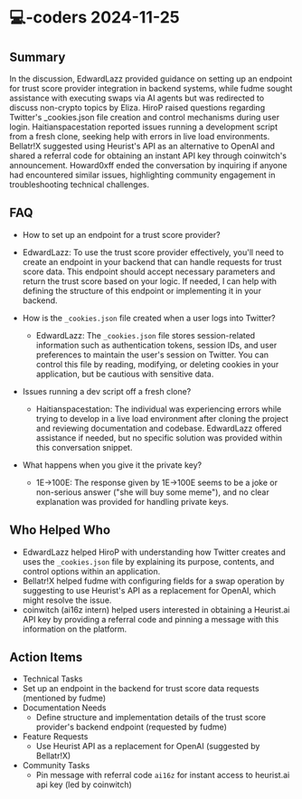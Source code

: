 # 💻-coders 2024-11-25

## Summary
 In the discussion, EdwardLazz provided guidance on setting up an endpoint for trust score provider integration in backend systems, while fudme sought assistance with executing swaps via AI agents but was redirected to discuss non-crypto topics by Eliza. HiroP raised questions regarding Twitter's _cookies.json file creation and control mechanisms during user login. Haitianspacestation reported issues running a development script from a fresh clone, seeking help with errors in live load environments. Bellatr!X suggested using Heurist's API as an alternative to OpenAI and shared a referral code for obtaining an instant API key through coinwitch's announcement. Howard0xff ended the conversation by inquiring if anyone had encountered similar issues, highlighting community engagement in troubleshooting technical challenges.

## FAQ
 - How to set up an endpoint for a trust score provider?
  - EdwardLazz: To use the trust score provider effectively, you'll need to create an endpoint in your backend that can handle requests for trust score data. This endpoint should accept necessary parameters and return the trust score based on your logic. If needed, I can help with defining the structure of this endpoint or implementing it in your backend.

- How is the `_cookies.json` file created when a user logs into Twitter?
  - EdwardLazz: The `_cookies.json` file stores session-related information such as authentication tokens, session IDs, and user preferences to maintain the user's session on Twitter. You can control this file by reading, modifying, or deleting cookies in your application, but be cautious with sensitive data.

- Issues running a dev script off a fresh clone?
  - Haitianspacestation: The individual was experiencing errors while trying to develop in a live load environment after cloning the project and reviewing documentation and codebase. EdwardLazz offered assistance if needed, but no specific solution was provided within this conversation snippet.

- What happens when you give it the private key?
  - 1E->100E: The response given by 1E->100E seems to be a joke or non-serious answer ("she will buy some meme"), and no clear explanation was provided for handling private keys.

## Who Helped Who
 - EdwardLazz helped HiroP with understanding how Twitter creates and uses the `_cookies.json` file by explaining its purpose, contents, and control options within an application.
- Bellatr!X helped fudme with configuring fields for a swap operation by suggesting to use Heurist's API as a replacement for OpenAI, which might resolve the issue.
- coinwitch (ai16z intern) helped users interested in obtaining a Heurist.ai API key by providing a referral code and pinning a message with this information on the platform.

## Action Items
 - Technical Tasks
  - Set up an endpoint in the backend for trust score data requests (mentioned by fudme)
- Documentation Needs
  - Define structure and implementation details of the trust score provider's backend endpoint (requested by fudme)
- Feature Requests
  - Use Heurist API as a replacement for OpenAI (suggested by Bellatr!X)
- Community Tasks
  - Pin message with referral code `ai16z` for instant access to heurist.ai api key (led by coinwitch)

